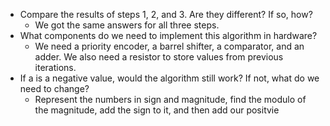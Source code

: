 - Compare the results of steps 1, 2, and 3. Are they different? If so, how? 
	- We got the same answers for all three steps.
- What components do we need to implement this algorithm in hardware? 
	- We need a priority encoder, a barrel shifter, a comparator, and an adder. We also need a resistor to store values from previous iterations.
- If a is a negative value, would the algorithm still work? If not, what do we need to change?
	- Represent the numbers in sign and magnitude, find the modulo of the magnitude, add the sign to it, and then add our positvie